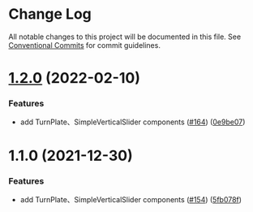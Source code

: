 # Change Log

All notable changes to this project will be documented in this file.
See [Conventional Commits](https://conventionalcommits.org) for commit guidelines.

# [1.2.0](https://github.com/tuya/tuya-panel-sdk/compare/@tuya/tuya-panel-szos-sdk@1.1.0...@tuya/tuya-panel-szos-sdk@1.2.0) (2022-02-10)


### Features

* add TurnPlate、SimpleVerticalSlider components ([#164](https://github.com/tuya/tuya-panel-sdk/issues/164)) ([0e9be07](https://github.com/tuya/tuya-panel-sdk/commit/0e9be07fef4d202205a1e82742808093f23d0f01))





# 1.1.0 (2021-12-30)


### Features

* add TurnPlate、SimpleVerticalSlider components ([#154](https://github.com/tuya/tuya-panel-sdk/issues/154)) ([5fb078f](https://github.com/tuya/tuya-panel-sdk/commit/5fb078f5e28d80fd455e173206adf9a1fb4cac04))

